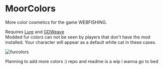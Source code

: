# MoorColors
More color cosmetics for the game WEBFISHING.

Requires [Lure](https://github.com/Sulayre/WebfishingLure) and [GDWeave](https://github.com/NotNite/GDWeave/tree/main)
<br>
Modded fur colors can not be seen by players that don't have the mod installed. Your character will appear as a default white cat in these cases.

![furcolors](https://github.com/user-attachments/assets/985f29f9-aad3-462c-bce5-92a513c0bc26)

Planning to add more colors :)
repo and readme is a wip i wanna go to bed
